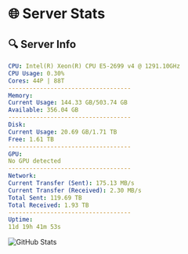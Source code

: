 # 🌐 Server Stats
## 🔍 Server Info
```yaml
CPU: Intel(R) Xeon(R) CPU E5-2699 v4 @ 1291.10GHz
CPU Usage: 0.30%
Cores: 44P | 88T
-----------------------------------
Memory:
Current Usage: 144.33 GB/503.74 GB
Available: 356.04 GB
-----------------------------------
Disk:
Current Usage: 20.69 GB/1.71 TB
Free: 1.61 TB
-----------------------------------
GPU:
No GPU detected
-----------------------------------
Network:
Current Transfer (Sent): 175.13 MB/s
Current Transfer (Received): 2.30 MB/s
Total Sent: 119.69 TB
Total Received: 1.93 TB
-----------------------------------
Uptime:
11d 19h 41m 53s
```
![GitHub Stats](https://img.shields.io/badge/Updated-2025-02-19_18:25:11-blue)